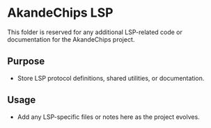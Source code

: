# AkandeChips LSP

This folder is reserved for any additional LSP-related code or documentation for the AkandeChips project.

## Purpose
- Store LSP protocol definitions, shared utilities, or documentation.

## Usage
- Add any LSP-specific files or notes here as the project evolves.
